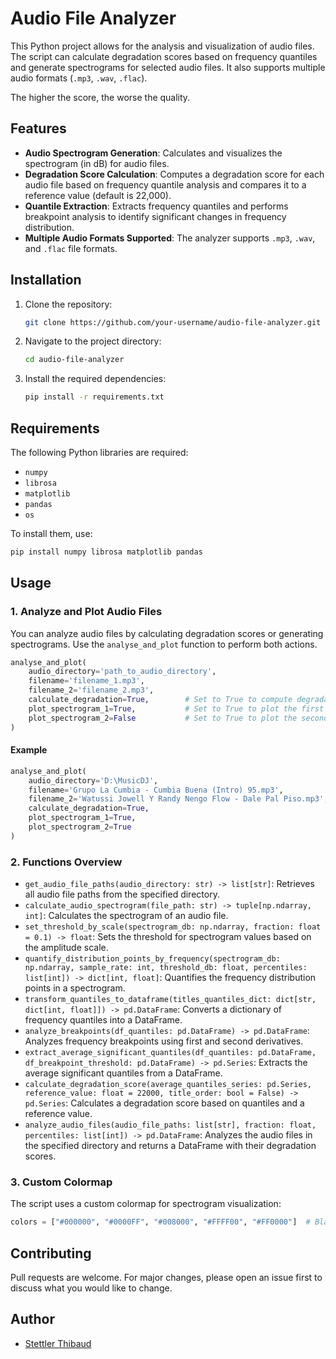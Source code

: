 
# Audio File Analyzer

This Python project allows for the analysis and visualization of audio files. The script can calculate degradation scores based on frequency quantiles and generate spectrograms for selected audio files. It also supports multiple audio formats (`.mp3`, `.wav`, `.flac`).

The higher the score, the worse the quality.

## Features

- **Audio Spectrogram Generation**: Calculates and visualizes the spectrogram (in dB) for audio files.
- **Degradation Score Calculation**: Computes a degradation score for each audio file based on frequency quantile analysis and compares it to a reference value (default is 22,000).
- **Quantile Extraction**: Extracts frequency quantiles and performs breakpoint analysis to identify significant changes in frequency distribution.
- **Multiple Audio Formats Supported**: The analyzer supports `.mp3`, `.wav`, and `.flac` file formats.

## Installation

1. Clone the repository:
   ```bash
   git clone https://github.com/your-username/audio-file-analyzer.git
   ```

2. Navigate to the project directory:
   ```bash
   cd audio-file-analyzer
   ```

3. Install the required dependencies:
   ```bash
   pip install -r requirements.txt
   ```

## Requirements

The following Python libraries are required:

- `numpy`
- `librosa`
- `matplotlib`
- `pandas`
- `os`

To install them, use:
```bash
pip install numpy librosa matplotlib pandas
```

## Usage

### 1. Analyze and Plot Audio Files

You can analyze audio files by calculating degradation scores or generating spectrograms. Use the `analyse_and_plot` function to perform both actions.

```python
analyse_and_plot(
    audio_directory='path_to_audio_directory',
    filename='filename_1.mp3',
    filename_2='filename_2.mp3',
    calculate_degradation=True,        # Set to True to compute degradation scores
    plot_spectrogram_1=True,           # Set to True to plot the first file's spectrogram
    plot_spectrogram_2=False           # Set to True to plot the second file's spectrogram
)
```

#### Example
```python
analyse_and_plot(
    audio_directory='D:\MusicDJ',
    filename='Grupo La Cumbia - Cumbia Buena (Intro) 95.mp3',
    filename_2='Watussi Jowell Y Randy Nengo Flow - Dale Pal Piso.mp3',
    calculate_degradation=True,
    plot_spectrogram_1=True,
    plot_spectrogram_2=True
)
```

### 2. Functions Overview

- `get_audio_file_paths(audio_directory: str) -> list[str]`: Retrieves all audio file paths from the specified directory.
- `calculate_audio_spectrogram(file_path: str) -> tuple[np.ndarray, int]`: Calculates the spectrogram of an audio file.
- `set_threshold_by_scale(spectrogram_db: np.ndarray, fraction: float = 0.1) -> float`: Sets the threshold for spectrogram values based on the amplitude scale.
- `quantify_distribution_points_by_frequency(spectrogram_db: np.ndarray, sample_rate: int, threshold_db: float, percentiles: list[int]) -> dict[int, float]`: Quantifies the frequency distribution points in a spectrogram.
- `transform_quantiles_to_dataframe(titles_quantiles_dict: dict[str, dict[int, float]]) -> pd.DataFrame`: Converts a dictionary of frequency quantiles into a DataFrame.
- `analyze_breakpoints(df_quantiles: pd.DataFrame) -> pd.DataFrame`: Analyzes frequency breakpoints using first and second derivatives.
- `extract_average_significant_quantiles(df_quantiles: pd.DataFrame, df_breakpoint_threshold: pd.DataFrame) -> pd.Series`: Extracts the average significant quantiles from a DataFrame.
- `calculate_degradation_score(average_quantiles_series: pd.Series, reference_value: float = 22000, title_order: bool = False) -> pd.Series`: Calculates a degradation score based on quantiles and a reference value.
- `analyze_audio_files(audio_file_paths: list[str], fraction: float, percentiles: list[int]) -> pd.DataFrame`: Analyzes the audio files in the specified directory and returns a DataFrame with their degradation scores.

### 3. Custom Colormap

The script uses a custom colormap for spectrogram visualization:
```python
colors = ["#000000", "#0000FF", "#008000", "#FFFF00", "#FF0000"]  # Black, Blue, Green, Yellow, Red
```

## Contributing

Pull requests are welcome. For major changes, please open an issue first to discuss what you would like to change.

## Author

- [Stettler Thibaud](https://github.com/your-username)
